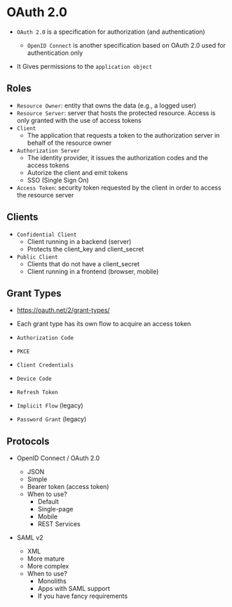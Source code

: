 # OAuth 2.0

- `OAuth 2.0` is a specification for authorization (and authentication)
  - `OpenID Connect` is another specification based on OAuth 2.0 used for authentication only

- It Gives permissions to the `application object`

## Roles

- `Resource Owner`: entity that owns the data (e.g., a logged user)
- `Resource Server`: server that hosts the protected resource. Access is only granted with the use of access tokens
- `Client`
  - The application that requests a token to the authorization server in behalf of the resource owner
- `Authorization Server`
  - The identity provider, it issues the authorization codes and the access tokens
  - Autorize the client and emit tokens
  - SSO (Single Sign On)
- `Access Token`: security token requested by the client in order to access the resource server

## Clients

- `Confidential Client`
  - Client running in a backend (server)
  - Protects the client_key and client_secret
- `Public Client`
  - Clients that do not have a client_secret
  - Client running in a frontend (browser, mobile)

## Grant Types

- <https://oauth.net/2/grant-types/>
- Each grant type has its own flow to acquire an access token

- `Authorization Code`
- `PKCE`
- `Client Credentials`
- `Device Code`
- `Refresh Token`
- `Implicit Flow` (legacy)
- `Password Grant` (legacy)

## Protocols

- OpenID Connect / OAuth 2.0

  - JSON
  - Simple
  - Bearer token (access token)
  - When to use?
    - Default
    - Single-page
    - Mobile
    - REST Services

- SAML v2
  - XML
  - More mature
  - More complex
  - When to use?
    - Monoliths
    - Apps with SAML support
    - If you have fancy requirements
